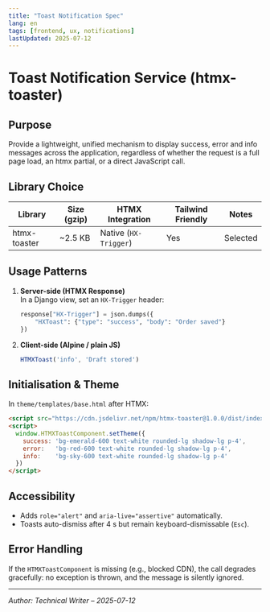 ```yaml
---
title: "Toast Notification Spec"
lang: en
tags: [frontend, ux, notifications]
lastUpdated: 2025-07-12
---
```


# Toast Notification Service (htmx-toaster)

## Purpose
Provide a lightweight, unified mechanism to display success, error and info messages across the application, regardless of whether the request is a full page load, an htmx partial, or a direct JavaScript call.

## Library Choice
| Library         | Size (gzip) | HTMX Integration      | Tailwind Friendly     | Notes                   |
|-----------------|-------------|-----------------------|-----------------------|-------------------------|
| htmx-toaster    | ~2.5 KB     | Native (`HX-Trigger`) | Yes                   | Selected                |

## Usage Patterns
1. **Server-side (HTMX Response)**  
   In a Django view, set an `HX-Trigger` header:
   ```python
   response["HX-Trigger"] = json.dumps({
       "HXToast": {"type": "success", "body": "Order saved"}
   })
   ```
2. **Client-side (Alpine / plain JS)**  
   ```js
   HTMXToast('info', 'Draft stored')
   ```

## Initialisation & Theme
In `theme/templates/base.html` after HTMX:
```html
<script src="https://cdn.jsdelivr.net/npm/htmx-toaster@1.0.0/dist/index.min.js"></script>
<script>
  window.HTMXToastComponent.setTheme({
    success: 'bg-emerald-600 text-white rounded-lg shadow-lg p-4',
    error:   'bg-red-600 text-white rounded-lg shadow-lg p-4',
    info:    'bg-sky-600 text-white rounded-lg shadow-lg p-4'
  })
</script>
```

## Accessibility
* Adds `role="alert"` and `aria-live="assertive"` automatically.  
* Toasts auto-dismiss after 4 s but remain keyboard-dismissable (`Esc`).

## Error Handling
If the `HTMXToastComponent` is missing (e.g., blocked CDN), the call degrades gracefully: no exception is thrown, and the message is silently ignored.

---
_Author: Technical Writer – 2025-07-12_ 